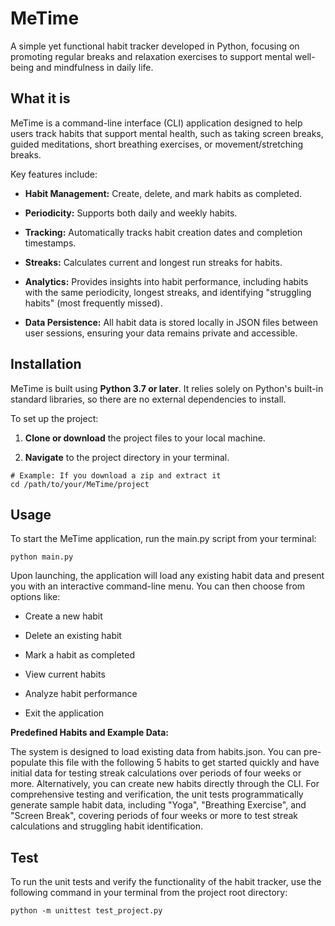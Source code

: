 # MeTime
A simple yet functional habit tracker developed in Python, focusing on promoting regular breaks and relaxation exercises to support mental well-being and mindfulness in daily life.

## What it is

MeTime is a command-line interface (CLI) application designed to help users track habits that support mental health, such as taking screen breaks, guided meditations, short breathing exercises, or movement/stretching breaks.

Key features include:

* **Habit Management:** Create, delete, and mark habits as completed.

* **Periodicity:** Supports both daily and weekly habits.

* **Tracking:** Automatically tracks habit creation dates and completion timestamps.

* **Streaks:** Calculates current and longest run streaks for habits.

* **Analytics:** Provides insights into habit performance, including habits with the same periodicity, longest streaks, and identifying "struggling habits" (most frequently missed).

* **Data Persistence:** All habit data is stored locally in JSON files between user sessions, ensuring your data remains private and accessible.

## Installation

MeTime is built using **Python 3.7 or later**. It relies solely on Python's built-in standard libraries, so there are no external dependencies to install.

To set up the project:

1.  **Clone or download** the project files to your local machine.

2.  **Navigate** to the project directory in your terminal.
```
# Example: If you download a zip and extract it
cd /path/to/your/MeTime/project
```
## Usage

To start the MeTime application, run the main.py script from your terminal:
```
python main.py
```

Upon launching, the application will load any existing habit data and present you with an interactive command-line menu. You can then choose from options like:

* Create a new habit

* Delete an existing habit

* Mark a habit as completed

* View current habits

* Analyze habit performance

* Exit the application

**Predefined Habits and Example Data:**

The system is designed to load existing data from habits.json. You can pre-populate this file with the following 5 habits to get started quickly and have initial data for testing streak calculations over periods of four weeks or more. Alternatively, you can create new habits directly through the CLI.
For comprehensive testing and verification, the unit tests programmatically generate sample habit data, including "Yoga", "Breathing Exercise", and "Screen Break", covering periods of four weeks or more to test streak calculations and struggling habit identification.

## Test
To run the unit tests and verify the functionality of the habit tracker, use the following command in your terminal from the project root directory:
```
python -m unittest test_project.py
```
